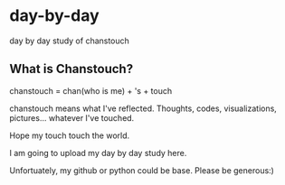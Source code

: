 # day-by-day
day by day study of chanstouch

## What is Chanstouch?
chanstouch = chan(who is me) + 's + touch

chanstouch means what I've reflected.
Thoughts, codes, visualizations, pictures... whatever I've touched.

Hope my touch touch the world.

I am going to upload my day by day study here.

Unfortuately, my github or python could be base. Please be generous:)
